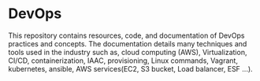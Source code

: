 # DevOps
This repository contains resources, code, and documentation of DevOps practices and concepts. The documentation details many techniques and tools used in the industry such as, cloud computing (AWS), Virtualization, CI/CD, containerization, IAAC, provisioning, Linux commands, Vagrant, kubernetes, ansible, AWS services(EC2, S3 bucket, Load balancer, ESF ...).  
